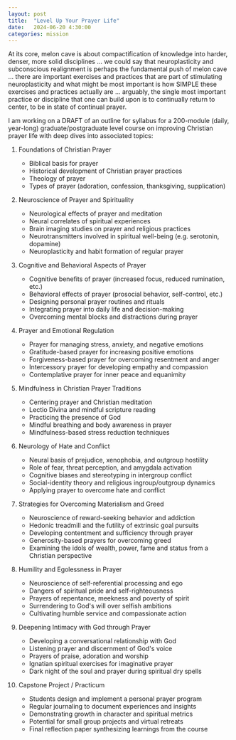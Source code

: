 ```yaml
---
layout: post
title:  "Level Up Your Prayer Life"
date:   2024-06-20 4:30:00
categories: mission
---
```


At its core, melon cave is about compactification of knowledge into harder, denser, more solid disciplines ... we could say that neuroplasticity and subconscious realignment is perhaps the fundamental push of melon cave ... there are important exercises and practices that are part of stimulating neuroplasticity and what might be most important is how SIMPLE these exercises and practices actually are ... arguably, the single most important practice or discipline that one can build upon is to continually return to center, to be in state of continual prayer.

I am working on a DRAFT of an outline for syllabus for a 200-module (daily, year-long) graduate/postgraduate level course on improving Christian prayer life with deep dives into associated topics:

1. Foundations of Christian Prayer

   - Biblical basis for prayer
   - Historical development of Christian prayer practices
   - Theology of prayer
   - Types of prayer (adoration, confession, thanksgiving, supplication)

2. Neuroscience of Prayer and Spirituality  

   - Neurological effects of prayer and meditation
   - Neural correlates of spiritual experiences
   - Brain imaging studies on prayer and religious practices
   - Neurotransmitters involved in spiritual well-being (e.g. serotonin, dopamine)
   - Neuroplasticity and habit formation of regular prayer

3. Cognitive and Behavioral Aspects of Prayer

   - Cognitive benefits of prayer (increased focus, reduced rumination, etc.)
   - Behavioral effects of prayer (prosocial behavior, self-control, etc.)
   - Designing personal prayer routines and rituals
   - Integrating prayer into daily life and decision-making
   - Overcoming mental blocks and distractions during prayer

4. Prayer and Emotional Regulation

   - Prayer for managing stress, anxiety, and negative emotions  
   - Gratitude-based prayer for increasing positive emotions
   - Forgiveness-based prayer for overcoming resentment and anger
   - Intercessory prayer for developing empathy and compassion
   - Contemplative prayer for inner peace and equanimity

5. Mindfulness in Christian Prayer Traditions

   - Centering prayer and Christian meditation 
   - Lectio Divina and mindful scripture reading
   - Practicing the presence of God
   - Mindful breathing and body awareness in prayer
   - Mindfulness-based stress reduction techniques

6. Neurology of Hate and Conflict

   - Neural basis of prejudice, xenophobia, and outgroup hostility
   - Role of fear, threat perception, and amygdala activation
   - Cognitive biases and stereotyping in intergroup conflict
   - Social-identity theory and religious ingroup/outgroup dynamics
   - Applying prayer to overcome hate and conflict

7. Strategies for Overcoming Materialism and Greed

   - Neuroscience of reward-seeking behavior and addiction
   - Hedonic treadmill and the futility of extrinsic goal pursuits
   - Developing contentment and sufficiency through prayer  
   - Generosity-based prayers for overcoming greed
   - Examining the idols of wealth, power, fame and status from a Christian perspective

8. Humility and Egolessness in Prayer

   - Neuroscience of self-referential processing and ego
   - Dangers of spiritual pride and self-righteousness 
   - Prayers of repentance, meekness and poverty of spirit
   - Surrendering to God's will over selfish ambitions
   - Cultivating humble service and compassionate action

9. Deepening Intimacy with God through Prayer

   - Developing a conversational relationship with God
   - Listening prayer and discernment of God's voice
   - Prayers of praise, adoration and worship 
   - Ignatian spiritual exercises for imaginative prayer
   - Dark night of the soul and prayer during spiritual dry spells

10. Capstone Project / Practicum

    - Students design and implement a personal prayer program 
    - Regular journaling to document experiences and insights
    - Demonstrating growth in character and spiritual metrics  
    - Potential for small group projects and virtual retreats
    - Final reflection paper synthesizing learnings from the course